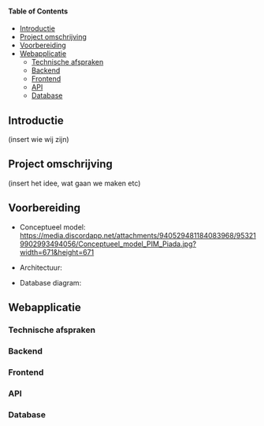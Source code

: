#### Table of Contents  
* [Introductie](#Introductie)
* [Project omschrijving](#Project-omschrijving)  
* [Voorbereiding](#Voorbereiding)
* [Webapplicatie](#Webapplicatie)
    * [Technische afspraken](#Technische-afspraken)
    * [Backend](#Backend)
    * [Frontend](#Frontend)
    * [API](#API)
    * [Database](#Database)

## Introductie
(insert wie wij zijn)

## Project omschrijving
(insert het idee, wat gaan we maken etc)

## Voorbereiding
* Conceptueel model:
https://media.discordapp.net/attachments/940529481184083968/953219902993494056/Conceptueel_model_PIM_Piada.jpg?width=671&height=671

* Architectuur:

* Database diagram:

## Webapplicatie

### Technische afspraken

### Backend

### Frontend

### API

### Database
